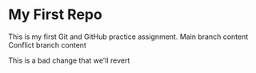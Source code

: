 # My First Repo
This is my first Git and GitHub practice assignment.
Main branch content
Conflict branch content

This is a bad change that we'll revert
